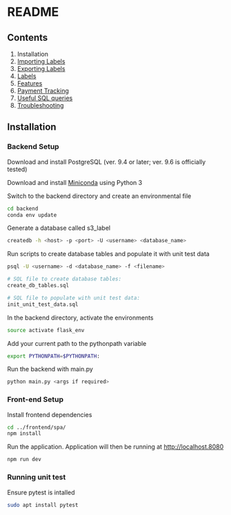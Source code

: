 # README

## Contents

1. Installation
2. [Importing Labels](./docs/import_label.md)
3. [Exporting Labels](./docs/export_label.md)
4. [Labels](./docs/label.md)
5. [Features](./docs/features.md)
6. [Payment Tracking](./docs/making_payments.md)
7.  [Useful SQL queries](./docs/useful_sql_queries.md)
8. [Troubleshooting](./docs/troubleshoot.md)

## Installation

### Backend Setup

Download and install PostgreSQL (ver. 9.4 or later; ver. 9.6 is officially tested)

Download and install [Miniconda](https://conda.io/miniconda.html) using Python 3

Switch to the backend directory and create an environmental file

~~~ bash
cd backend
conda env update
~~~

Generate a database called s3_label

~~~ bash
createdb -h <host> -p <port> -U <username> <database_name>
~~~

Run scripts to create database tables and populate it with unit test data

~~~ bash
psql -U <username> -d <database_name> -f <filename>

# SQL file to create database tables:
create_db_tables.sql

# SQL file to populate with unit test data:
init_unit_test_data.sql
~~~

In the backend directory, activate the environments

~~~ bash
source activate flask_env
~~~

Add your current path to the pythonpath variable

~~~ bash
export PYTHONPATH=$PYTHONPATH:
~~~

Run the backend with main.py

~~~ bash
python main.py <args if required>
~~~

### Front-end Setup

Install frontend dependencies

~~~ bash
cd ../frontend/spa/
npm install
~~~

Run the application. Application will then be running at http://localhost.8080

~~~ bash
npm run dev
~~~

### Running unit test
Ensure pytest is intalled
~~~ bash
sudo apt install pytest
~~~
